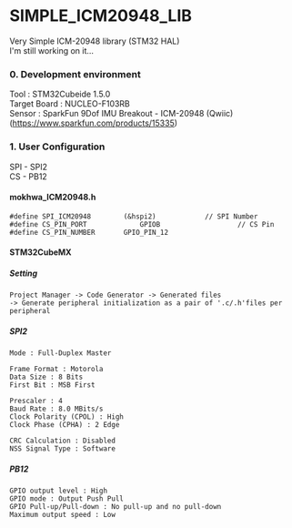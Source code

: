 # SIMPLE_ICM20948_LIB
Very Simple ICM-20948 library (STM32 HAL)  
I'm still working on it...

### 0. Development environment
Tool : STM32Cubeide 1.5.0  
Target Board : NUCLEO-F103RB  
Sensor : SparkFun 9Dof IMU Breakout - ICM-20948 (Qwiic) (https://www.sparkfun.com/products/15335)

### 1. User Configuration  
SPI - SPI2  
CS  - PB12  
#### mokhwa_ICM20948.h
```
#define SPI_ICM20948 		(&hspi2)	  	  	// SPI Number
#define CS_PIN_PORT             GPIOB			      	// CS Pin
#define CS_PIN_NUMBER		GPIO_PIN_12
```  
#### STM32CubeMX  
##### Setting  
```
Project Manager -> Code Generator -> Generated files 
-> Generate peripheral initialization as a pair of '.c/.h'files per peripheral
``` 
##### SPI2
```
Mode : Full-Duplex Master  

Frame Format : Motorola  
Data Size : 8 Bits  
First Bit : MSB First  

Prescaler : 4
Baud Rate : 8.0 MBits/s
Clock Polarity (CPOL) : High
Clock Phase (CPHA) : 2 Edge  

CRC Calculation : Disabled
NSS Signal Type : Software
``` 
##### PB12
```
GPIO output level : High
GPIO mode : Output Push Pull
GPIO Pull-up/Pull-down : No pull-up and no pull-down
Maximum output speed : Low
``` 
